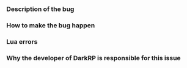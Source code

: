 
[//]: # (DO NOT REMOVE THIS TEMPLATE.)
[//]: # (GITHUB ISSUES ARE **NOT** FOR HELP)
[//]: # (GO TO THE FORUMS INSTEAD: http://forum.darkrp.com/ )

### Description of the bug
[//]: # (Describe the issue as accurately as possible)


### How to make the bug happen
[//]: # (Knowing how to make a bug happen allows the developers to figure out)
[//]: # (what the cause of the problem is and whether a certain fix solves it)


### Lua errors
[//]: # (Note that errors on server startup are more important than other ones)
[//]: # (because they can cause other errors. Always look in the startup log of the server!)


### Why the developer of DarkRP is responsible for this issue
[//]: # (By posting on Github, you ask the developers of DarkRP to solve the problem)
[//]: # (It may seem obvious to you, but you have to make clear why they are the right people to look at it)
